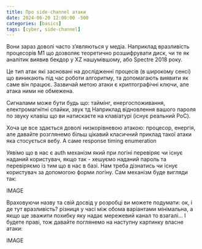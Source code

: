 ```yaml
---
title: Про side-channel атаки
date: 2024-06-20 12:00:00 -500
categories: [basics]
tags: [cyber, side-channel]
---
```


Вони зараз доволі часто зʼявляються у медіа. Наприклад вразливість процесорів M1 що дозволяє теоретично розшифрувати диск, чи те як аналітик виявив бекдор у XZ нашумівшому, або Spectre 2018 року.

Це тип атак які засновані на дослідженні процесів (в широкому сенсі) що виникають під час роботи алгоритму, та допомагають виявити як саме він працює. Зазвичай метою атаки є криптографічні ключи, але атака ними не обмежена.

Сигналами може бути будь що: таймінг, енергоспоживання, електромагнітні спайки, звук тд
Наприклад відновлення вашого пароля по звуку клавіш що ви натискаєте на клавіатурі (існує реальний PoC).

Хоча це все здається доволі низкорівневою атакою: процесор, енергія, але давайте розглянемо більш цікавий класичний приклад такої атаки яка стосується вебу. А саме response timing enumeration

Уявімо що в нас є auth механізм який при логіні перевіряє чи існує наданий користувач, якщо так - хешуємо наданий пароль та перевіряємо із тим що в нас в базі. Нам треба дізнатись чи існує користувач за допомогою форми логіну. 
Сам механізм буде вигляди так:

IMAGE

Враховуючи назву та свій досвід у розробці ви можете подумати: ок, і де тут вразливість? різниця у часі між обома варіантами мінімальна, а якщо ще зважити похибку яку надає мережевий канал то взагалі...
І будете праві, тож давайте поглянемо на наступну картинку власне атаки:

IMAGE